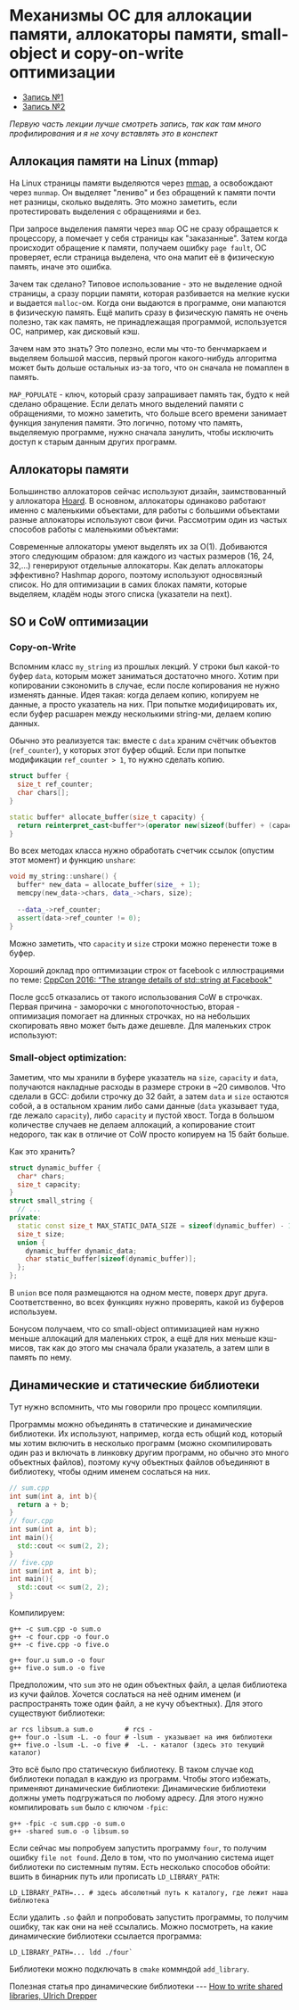 # Механизмы ОС для аллокации памяти, аллокаторы памяти, small-object и copy-on-write оптимизации

- [Запись №1](https://www.youtube.com/watch?v=oDPaXS9tKlw)
- [Запись №2](https://www.youtube.com/watch?v=i8uYAe0E4PU)

*Первую часть лекции лучше смотреть запись, так как там много профилирования и я не хочу вставлять это в конспект*

## Аллокация памяти на Linux (mmap)
На Linux страницы памяти выделяются через [mmap](http://man7.org/linux/man-pages/man2/mmap.2.html), а освобождают через `munmap`. Он выделяет "лениво" и без обращений к памяти почти нет разницы, сколько выделять. Это можно заметить, если протестировать выделения с обращениями и без.

При запросе выделения памяти через `mmap` ОС не сразу обращается к процессору, а помечает у себя страницы как "заказанные". Затем когда происходит обращение к памяти, получаем ошибку `page fault`, ОС проверяет, если страница выделена, что она мапит её в физическую память, иначе это ошибка.

Зачем так сделано? Типовое использование - это не выделение одной страницы, а сразу порции памяти, которая разбивается на мелкие куски и выдается `malloc`-ом. Когда они выдаются в программе, они мапаются в физическую память. Ещё мапить сразу в физическую память не очень полезно, так как память, не принадлежащая программой, используется ОС, например, как дисковый кэш.

Зачем нам это знать? Это полезно, если мы что-то бенчмаркаем и выделяем большой массив, первый прогон какого-нибудь алгоритма может быть дольше остальных из-за 
того, что он сначала не помаплен в память.

`MAP_POPULATE` - ключ, который сразу запрашивает память так, будто к ней сделано обращение. Если делать много выделений памяти с обращениями, то можно заметить, что больше всего времени занимает функция зануления памяти. Это логично, потому что память, выделяемую программе, нужно сначала занулить, чтобы исключить доступ к старым данным других программ.

## Аллокаторы памяти
Большинство аллокаторов сейчас используют дизайн, заимствованный у аллокатора [Hoard](http://hoard.org/). В основном, аллокаторы одинаково работают именно с маленькими объектами, для работы с большими объектами разные аллокаторы используют свои фичи. Рассмотрим один из частых способов работы с маленькими объектами:

Современные аллокаторы умеют выделять их за O(1). Добиваются этого следующим образом: для каждого из частых размеров (16, 24, 32,...) генерируют отдельные аллокаторы. Как делать аллокаторы эффективно? Hashmap дорого, поэтому используют односвязный список. Но для оптимизации в самих блоках памяти, которые выделяем, кладём ноды этого списка (указатели на next).

## SO и CoW оптимизации

### Copy-on-Write
Вспомним класс `my_string` из прошлых лекций. У строки был какой-то буфер `data`, которым может заниматься достаточно много. Хотим при копировании сэкономить в случае, если после копирования не нужно изменять данные. Идея такая: когда делаем копию, копируем не данные, а просто указатель на них. При попытке модифицировать их, если буфер расшарен между несколькими string-ми, делаем копию данных.

Обычно это реализуется так: вместе с `data` храним счётчик объектов (`ref_counter`), у которых этот буфер общий. Если при попытке модификации `ref_counter > 1`, то нужно сделать копию.

```c++
struct buffer {
  size_t ref_counter;
  char chars[];
}

static buffer* allocate_buffer(size_t capacity) {
  return reinterpret_cast<buffer*>(operator new(sizeof(buffer) + (capacity + 1) * sizeof(char)));
}
```
Во всех методах класса нужно обработать счетчик ссылок (опустим этот момент) и функцию `unshare`:
```c++
void my_string::unshare() {
  buffer* new_data = allocate_buffer(size_ + 1);
  memcpy(new_data->chars, data_->chars, size);
  
  --data_->ref_counter;
  assert(data->ref_counter != 0);
}
```
Можно заметить, что `capacity` и `size` строки можно перенести тоже в буфер.

Хороший доклад про оптимизации строк от facebook с иллюстрациями по теме: [CppCon 2016: “The strange details of std::string at Facebook"](https://www.youtube.com/watch?v=kPR8h4-qZdk)

После gcc5 отказались от такого использования CoW в строчках. Первая причина - заморочки с многопоточностью, вторая - оптимизация помогает на длинных строчках, но на небольших скопировать явно может быть даже дешевле. Для маленьких строк используют:
### Small-object optimization:

Заметим, что мы хранили в буфере указатель на `size`, `capacity` и `data`, получаются накладные расходы в размере строки в ~20 символов. Что сделали в GCC: добили строчку до 32 байт, а затем `data` и `size` остаются собой, а в остальном храним либо сами данные (`data` указывает туда, где лежало `capacity`), либо `capacity` и пустой хвост. Тогда в большом количестве случаев не делаем аллокаций, а копирование стоит недорого, так как в отличие от CoW просто копируем на 15 байт больше.

Как это хранить?
```c++
struct dynamic_buffer {
  char* chars;
  size_t capacity;
}
struct small_string {
  // ...
private:
  static const size_t MAX_STATIC_DATA_SIZE = sizeof(dynamic_buffer) - 1;
  size_t size;
  union {
    dynamic_buffer dynamic_data;
    char static_buffer[sizeof(dynamic_buffer)];
  };
};
```
В `union` все поля размещаются на одном месте, поверх друг друга. Соответственно, во всех функциях нужно проверять, какой из буферов используем. 

Бонусом получаем, что со small-object оптимизацией нам нужно меньше аллокаций для маленьких строк, а ещё для них меньше кэш-мисов, так как до этого мы сначала брали указатель, а затем шли в память по нему. 


## Динамические и статические библиотеки
Тут нужно вспомнить, что мы говорили про процесс компиляции.

Программы можно объединять в статические и динамические библиотеки. Их используют, например, когда есть общий код, который мы хотим включить в несколько программ (можно скомпилировать один раз и включать в линковку другим программ, но обычно это много объектных файлов),  поэтому кучу объектных файлов объединяют в библиотеку, чтобы одним именем сослаться на них. 

```c++
// sum.cpp
int sum(int a, int b){
  return a + b;
}
// four.cpp
int sum(int a, int b);
int main(){
  std::cout << sum(2, 2);
}
// five.cpp
int sum(int a, int b);
int main(){
  std::cout << sum(2, 2);
}
```
Компилируем:
```shell
g++ -c sum.cpp -o sum.o
g++ -c four.cpp -o four.o
g++ -c five.cpp -o five.o

g++ four.u sum.o -o four
g++ five.o sum.o -o five
```
Предположим, что `sum` это не один объектных файл, а целая библиотека из кучи файлов. Хочется сослаться на неё одним именем (и распространять тоже один файл, а не кучу объектных). Для этого существуют библиотеки:

```shell
ar rcs libsum.a sum.o        # rcs - 
g++ four.o -lsum -L. -o four # -lsum - указывает на имя библиотеки
g++ five.o -lsum -L. -o five #  -L. - каталог (здесь это текущий каталог)
```

Это всё было про статическую библиотеку. В таком случае код библиотеки попадал в каждую из программ. Чтобы этого избежать, применяют динамические библиотеки:
Динамические библиотеки должны уметь подгружаться по любому адресу. Для этого нужно компилировать `sum` было с ключом `-fpic`:
```shell
g++ -fpic -c sum.cpp -o sum.o
g++ -shared sum.o -o libsum.so
```
Если сейчас мы попробуем запустить программу `four`, то получим ошибку `file not found`. Дело в том, что по умолчанию система ищет библиотеки по системным путям. Есть несколько способов обойти: вшить в бинарник путь или прописать `LD_LIBRARY_PATH`:
```shell
LD_LIBRARY_PATH=... # здесь абсолютный путь к каталогу, где лежит наша библиотека
```
Если удалить `.so` файл и попробовать запустить программы, то получим ошибку, так как они на неё ссылались.
Можно посмотреть, на какие динамические библиотеки ссылается программа:
```shell
LD_LIBRARY_PATH=... ldd ./four`
```
Библиотеки можно подключать в `cmake` коммндой `add_library`.

Полезная статья про динамические библиотеки --- [How to write shared libraries, Ulrich Drepper](https://software.intel.com/sites/default/files/m/a/1/e/dsohowto.pdf)
